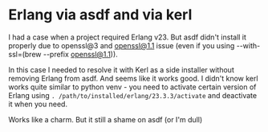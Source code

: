 # Erlang via asdf and via kerl

I had a case when a project required Erlang v23. But asdf didn't install it properly due to openssl@3 and openssl@1.1 issue (even if you using --with-ssl=(brew --prefix openssl@1.1)).

In this case I needed to resolve it with Kerl as a side installer without removing Erlang from asdf.
And seems like it works good. I didn't know kerl works quite similar to python venv - you need to activate certain version of Erlang using `. /path/to/installed/erlang/23.3.3/activate` and deactivate it when you need. 

Works like a charm. But it still a shame on asdf (or I'm dull)
